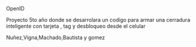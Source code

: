 <n1> OpenID <n1>

Proyecto 5to año  donde se desarrolara un codigo para armar una cerradura inteligente con tarjeta , tag y desbloqueo desde el celular 


Nuñez,Vigna,Machado,Bautista y gomez
